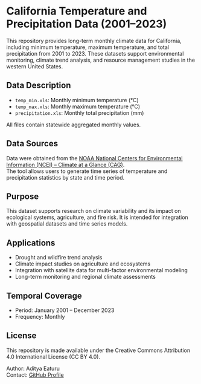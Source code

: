 # California Temperature and Precipitation Data (2001–2023)

This repository provides long-term monthly climate data for California, including minimum temperature, maximum temperature, and total precipitation from 2001 to 2023. These datasets support environmental monitoring, climate trend analysis, and resource management studies in the western United States.

## Data Description

- `temp_min.xls`: Monthly minimum temperature (°C)
- `temp_max.xls`: Monthly maximum temperature (°C)
- `precipitation.xls`: Monthly total precipitation (mm)

All files contain statewide aggregated monthly values.

## Data Sources

Data were obtained from the [NOAA National Centers for Environmental Information (NCEI) – Climate at a Glance (CAG)](https://www.ncei.noaa.gov/access/monitoring/climate-at-a-glance/statewide/time-series).  
The tool allows users to generate time series of temperature and precipitation statistics by state and time period.

## Purpose

This dataset supports research on climate variability and its impact on ecological systems, agriculture, and fire risk. It is intended for integration with geospatial datasets and time series models.

## Applications

- Drought and wildfire trend analysis  
- Climate impact studies on agriculture and ecosystems  
- Integration with satellite data for multi-factor environmental modeling  
- Long-term monitoring and regional climate assessments

## Temporal Coverage

- Period: January 2001 – December 2023  
- Frequency: Monthly

## License

This repository is made available under the Creative Commons Attribution 4.0 International License (CC BY 4.0).

Author: Aditya Eaturu  
Contact: [GitHub Profile](https://github.com/wrtcd)
